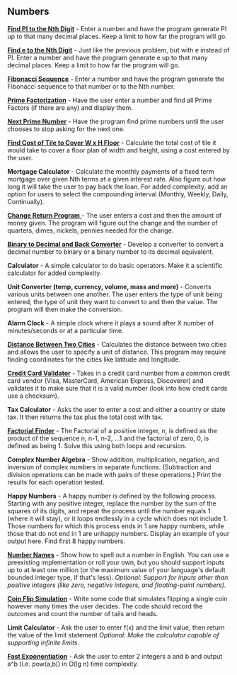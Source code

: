 Numbers
---------

[**Find PI to the Nth Digit**](https://github.com/igorfala/karan-projects/blob/master/Numbers/pi.py) - Enter a number and have the program generate PI up to that many decimal places. Keep a limit to how far the program will go.

[**Find e to the Nth Digit**](https://github.com/igorfala/karan-projects/blob/master/Numbers/e.py) - Just like the previous problem, but with e instead of PI. Enter a number and have the program generate e up to that many decimal places. Keep a limit to how far the program will go.

[**Fibonacci Sequence**](https://github.com/igorfala/karan-projects/blob/master/Numbers/fib.py) - Enter a number and have the program generate the Fibonacci sequence to that number or to the Nth number.

[**Prime Factorization**](https://github.com/igorfala/karan-projects/blob/master/Numbers/prime.py) - Have the user enter a number and find all Prime Factors (if there are any) and display them.

[**Next Prime Number**](https://github.com/igorfala/karan-projects/blob/master/Numbers/prime.py) - Have the program find prime numbers until the user chooses to stop asking for the next one.

[**Find Cost of Tile to Cover W x H Floor**](https://github.com/igorfala/karan-projects/blob/master/Numbers/tile.py) - Calculate the total cost of tile it would take to cover a floor plan of width and height, using a cost entered by the user.

**Mortgage Calculator** - Calculate the monthly payments of a fixed term mortgage over given Nth terms at a given interest rate. Also figure out how long it will take the user to pay back the loan. For added complexity, add an option for users to select the compounding interval (Monthly, Weekly, Daily, Continually).

[**Change Return Program** ](https://github.com/igorfala/karan-projects/blob/master/Numbers/change.py) - The user enters a cost and then the amount of money given. The program will figure out the change and the number of quarters, dimes, nickels, pennies needed for the change.

[**Binary to Decimal and Back Converter**](https://github.com/igorfala/karan-projects/blob/master/Numbers/base2.py) - Develop a converter to convert a decimal number to binary or a binary number to its decimal equivalent.

**Calculator** - A simple calculator to do basic operators. Make it a scientific calculator for added complexity.

**Unit Converter (temp, currency, volume, mass and more)** - Converts various units between one another. The user enters the type of unit being entered, the type of unit they want to convert to and then the value. The program will then make the conversion.

**Alarm Clock** - A simple clock where it plays a sound after X number of minutes/seconds or at a particular time.

[**Distance Between Two Cities**](https://github.com/igorfala/karan-projects/blob/master/Numbers/distance.py) - Calculates the distance between two cities and allows the user to specify a unit of distance. This program may require finding coordinates for the cities like latitude and longitude.

[**Credit Card Validator**](https://github.com/igorfala/karan-projects/blob/master/Numbers/validator.py) - Takes in a credit card number from a common credit card vendor (Visa, MasterCard, American Express, Discoverer) and validates it to make sure that it is a valid number (look into how credit cards use a checksum).

**Tax Calculator** - Asks the user to enter a cost and either a country or state tax. It then returns the tax plus the total cost with tax.

[**Factorial Finder**](https://github.com/igorfala/karan-projects/blob/master/Numbers/fact.py) - The Factorial of a positive integer, n, is defined as the product of the sequence n, n-1, n-2, ...1 and the factorial of zero, 0, is defined as being 1. Solve this using both loops and recursion.

**Complex Number Algebra** - Show addition, multiplication, negation, and inversion of complex numbers in separate functions. (Subtraction and division operations can be made with pairs of these operations.) Print the results for each operation tested.

**Happy Numbers** - A happy number is defined by the following process. Starting with any positive integer, replace the number by the sum of the squares of its digits, and repeat the process until the number equals 1 (where it will stay), or it loops endlessly in a cycle which does not include 1. Those numbers for which this process ends in 1 are happy numbers, while those that do not end in 1 are unhappy numbers. Display an example of your output here. Find first 8 happy numbers.

[**Number Names**](https://github.com/igorfala/karan-projects/blob/master/Numbers/num_names.py) - Show how to spell out a number in English. You can use a preexisting implementation or roll your own, but you should support inputs up to at least one million (or the maximum value of your language's default bounded integer type, if that's less). *Optional: Support for inputs other than positive integers (like zero, negative integers, and floating-point numbers).*

[**Coin Flip Simulation**](https://github.com/igorfala/karan-projects/blob/master/Numbers/simulations.py) - Write some code that simulates flipping a single coin however many times the user decides. The code should record the outcomes and count the number of tails and heads.

**Limit Calculator** - Ask the user to enter f(x) and the limit value, then return the value of the limit statement *Optional: Make the calculator capable of supporting infinite limits.*

[**Fast Exponentiation**](https://github.com/igorfala/karan-projects/blob/master/Numbers/exponent.py) - Ask the user to enter 2 integers a and b and output a^b (i.e. pow(a,b)) in O(lg n) time complexity.


